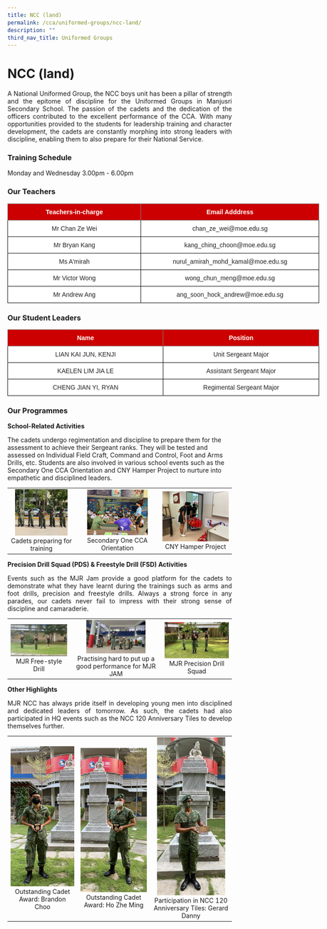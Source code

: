 ```yaml
---
title: NCC (land)
permalink: /cca/uniformed-groups/ncc-land/
description: ""
third_nav_title: Uniformed Groups
---
```

# **NCC (land)**

<p style="text-align: justify;">A National Uniformed Group, the NCC boys unit has been a pillar of strength and the epitome of discipline for the Uniformed Groups in Manjusri Secondary School. The passion of the cadets and the dedication of the officers contributed to the excellent performance of the CCA. With many opportunities provided to the students for leadership training and character development, the cadets are constantly morphing into strong leaders with discipline, enabling them to also prepare for their National Service.</p>

### **Training Schedule**

Monday and Wednesday&nbsp;3.00pm - 6.00pm

### **Our Teachers**

<style type="text/css">
.tg  {border-collapse:collapse;border-spacing:0;}
.tg td{border-color:black;border-style:solid;border-width:1px;font-family:Arial, sans-serif;font-size:14px;
  overflow:hidden;padding:10px 5px;word-break:normal;}
.tg th{border-color:black;border-style:solid;border-width:1px;font-family:Arial, sans-serif;font-size:14px;
  font-weight:normal;overflow:hidden;padding:10px 5px;word-break:normal;}
.tg .tg-2atv{background-color:#C00;border-color:inherit;color:#FFF;font-weight:bold;text-align:center;vertical-align:top}
.tg .tg-a3j2{background-color:#FFF;color:#222;text-align:center;vertical-align:middle}
</style>
<table class="tg" style="undefined;table-layout: fixed; width: 700px">
<colgroup>
<col style="width: 300px">
<col style="width: 400px">
</colgroup>
<thead>
  <tr>
    <th class="tg-2atv">Teachers-in-charge</th>
    <th class="tg-2atv">Email Adddress</th>
  </tr>
</thead>
<tbody>
  <tr>
    <td class="tg-a3j2"><span style="color:#222;background-color:transparent"> Mr Chan Ze Wei</span></td>
    <td class="tg-a3j2"><span style="color:#222;background-color:transparent"> chan_ze_wei@moe.edu.sg </span></td>
  </tr>
  <tr>
    <td class="tg-a3j2"><span style="color:#222;background-color:transparent">Mr Bryan Kang </span></td>
    <td class="tg-a3j2"><span style="color:#222;background-color:transparent"> kang_ching_choon@moe.edu.sg</span></td>
  </tr>
  <tr>
    <td class="tg-a3j2"><span style="color:#222;background-color:transparent"> Ms A'mirah</span></td>
    <td class="tg-a3j2"><span style="color:#222;background-color:transparent"> nurul_amirah_mohd_kamal@moe.edu.sg</span><span style="background-color:transparent">  </span></td>
  </tr>
  <tr>
    <td class="tg-a3j2"><span style="color:#222;background-color:transparent">Mr Victor Wong</span></td>
    <td class="tg-a3j2"><span style="color:#222;background-color:transparent">wong_chun_meng@moe.edu.sg </span></td>
  </tr>
  <tr>
    <td class="tg-a3j2"><span style="color:#222;background-color:transparent">Mr Andrew Ang </span></td>
    <td class="tg-a3j2"><span style="color:#222;background-color:transparent">ang_soon_hock_andrew@moe.edu.sg </span></td>
  </tr>
</tbody>
</table>

### **Our Student Leaders**


<style type="text/css">
.tg  {border-collapse:collapse;border-spacing:0;}
.tg td{border-color:black;border-style:solid;border-width:1px;font-family:Arial, sans-serif;font-size:14px;
  overflow:hidden;padding:10px 5px;word-break:normal;}
.tg th{border-color:black;border-style:solid;border-width:1px;font-family:Arial, sans-serif;font-size:14px;
  font-weight:normal;overflow:hidden;padding:10px 5px;word-break:normal;}
.tg .tg-2atv{background-color:#C00;border-color:inherit;color:#FFF;font-weight:bold;text-align:center;vertical-align:top}
.tg .tg-a3j2{background-color:#FFF;color:#222;text-align:center;vertical-align:middle}
</style>
<table class="tg" style="undefined;table-layout: fixed; width: 700px">
<colgroup>
<col style="width: 350px">
<col style="width: 350px">
</colgroup>
<thead>
  <tr>
    <th class="tg-2atv">Name</th>
    <th class="tg-2atv">Position</th>
  </tr>
</thead>
<tbody>
  <tr>
    <td class="tg-a3j2"><span style="color:#222;background-color:transparent">LIAN KAI JUN, KENJI</span></td>
    <td class="tg-a3j2"><span style="color:#222;background-color:transparent">Unit Sergeant Major</span></td>
  </tr>
  <tr>
    <td class="tg-a3j2"><span style="color:#222;background-color:transparent">KAELEN LIM JIA LE</span></td>
    <td class="tg-a3j2"><span style="color:#222;background-color:transparent">Assistant Sergeant Major</span></td>
  </tr>
	  <tr>
    <td class="tg-a3j2"><span style="color:#222;background-color:transparent">CHENG JIAN YI, RYAN</span></td>
    <td class="tg-a3j2"><span style="color:#222;background-color:transparent">Regimental Sergeant Major</span></td>
  </tr>
</tbody>
</table>


### **Our Programmes**

**School-Related Activities**  

The cadets undergo regimentation and discipline to prepare them for the assessment to achieve their Sergeant ranks. They will be tested and assessed on Individual Field Craft, Command and Control, Foot and Arms Drills, etc. Students are also involved in various school events such as the Secondary One CCA Orientation and CNY Hamper Project to nurture into empathetic and disciplined leaders.


|   |   |   |
|:---:|:---:|:---:|
|  <img src="/images/Cca/NCC%20(land)/Training.jpeg" style="width:85%"> Cadets preparing for training  |    <img src="/images/Cca/NCC%20(land)/Sec%20One%20Orientation.jpeg" style="width:78%"> Secondary One CCA Orientation  |   ![](/images/Cca/NCC%20(land)/CNY%20hamper.jpeg) CNY Hamper Project |

**Precision Drill Squad (PDS) &amp; Freestyle Drill (FSD) Activities**  

<p style="text-align: justify;">Events such as the MJR Jam provide a good platform for the cadets to demonstrate what they have learnt during the trainings such as arms and foot drills, precision and freestyle drills. Always a strong force in any parades, our cadets never fail to impress with their strong sense of discipline and camaraderie.</p>

|   |   |   |
|:---:|:---:|:---:|
|   ![](/images/Cca/NCC%20(land)/FSD.jpeg) MJR Free-style Drill |  <img src="/images/Cca/NCC%20(land)/MJR%20Jam.jpeg" style="width:70%"> Practising hard to put up a good performance for MJR JAM |  ![](/images/Cca/NCC%20(land)/PDS.jpeg)  MJR Precision Drill Squad  |


**Other Highlights**

<p style="text-align: justify;">MJR NCC has always pride itself in developing young men into disciplined and dedicated leaders of tomorrow. As such, the cadets had also participated in HQ events such as the NCC 120 Anniversary Tiles to develop themselves further.</p>


|   |   |   |
|:---:|:---:|:---:|
| ![](/images/Cca/NCC%20(land)/Brandon%20Choo.png) Outstanding Cadet Award: Brandon Choo |  ![](/images/Cca/NCC%20(land)/Ho%20Zhe%20Ming.png) Outstanding Cadet Award: Ho Zhe Ming | <img src="/images/Cca/NCC%20(land)/Gerard%20Danny.jpeg" style="width:90%"> Participation in NCC 120 Anniversary Tiles: Gerard Danny |